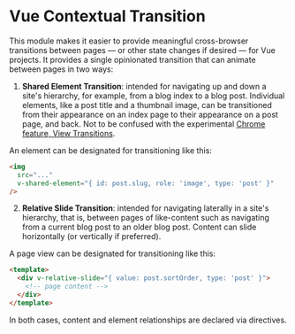 # Vue Contextual Transition

This module makes it easier to provide meaningful cross-browser transitions between pages — or other state changes if desired — for Vue projects. It provides a single opinionated transition that can animate between pages in two ways:

1. **Shared Element Transition**: intended for navigating up and down a site's hierarchy, for example, from a blog index to a blog post. Individual elements, like a post title and a thumbnail image, can be transitioned from their appearance on an index page to their appearance on a post page, and back. Not to be confused with the experimental [Chrome feature, View Transitions](https://developer.chrome.com/docs/web-platform/view-transitions/).

  An element can be designated for transitioning like this:

  ```html
  <img
    src="..."
    v-shared-element="{ id: post.slug, role: 'image', type: 'post' }"
  />
  ```

2. **Relative Slide Transition**: intended for navigating laterally in a site's hierarchy, that is, between pages of like-content such as navigating from a current blog post to an older blog post. Content can slide horizontally (or vertically if preferred).

  A page view can be designated for transitioning like this:

  ```html
  <template>
    <div v-relative-slide="{ value: post.sortOrder, type: 'post' }">
      <!-- page content -->
    </div>
  </template>
  ```

In both cases, content and element relationships are declared via directives.


